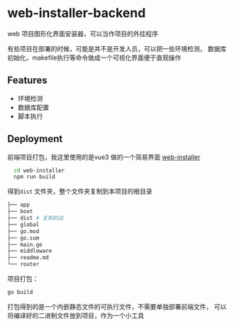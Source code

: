 
# web-installer-backend

web 项目图形化界面安装器，可以当作项目的外挂程序


有些项目在部署的时候，可能是并不是开发人员，可以把一些环境检测， 数据库初始化，makefile执行等命令做成一个可视化界面便于直观操作

## Features

- 环境检测
- 数据库配置
- 脚本执行




## Deployment

前端项目打包，我这里使用的是vue3 做的一个简易界面
[web-installer](https://github.com/laoningmeng/web-installer)


```bash
  cd web-installer
  npm run build
```
得到`dist` 文件夹，整个文件夹复制到本项目的根目录

```bash
├── app
├── boot
├── dist # 复制到这
├── global
├── go.mod
├── go.sum
├── main.go
├── middleware
├── readme.md
└── router


```

项目打包：
```bash
go build 
```
打包得到的是一个内嵌静态文件的可执行文件，不需要单独部署前端文件， 可以将编译好的二进制文件放到项目，作为一个小工具